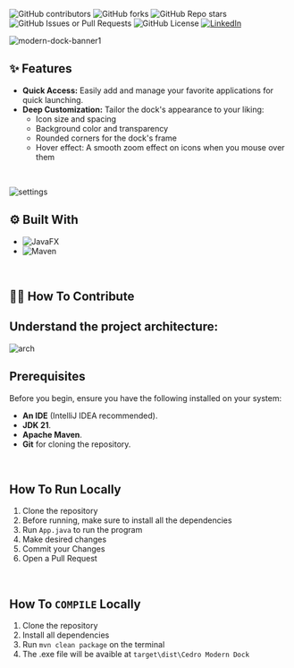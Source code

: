 ![GitHub contributors](https://img.shields.io/github/contributors/arthurdeka/cedro-modern-dock?style=for-the-badge)
![GitHub forks](https://img.shields.io/github/forks/arthurdeka/cedro-modern-dock?style=for-the-badge)
![GitHub Repo stars](https://img.shields.io/github/stars/arthurdeka/cedro-modern-dock?style=for-the-badge)
![GitHub Issues or Pull Requests](https://img.shields.io/github/issues/arthurdeka/cedro-modern-dock?style=for-the-badge)
![GitHub License](https://img.shields.io/github/license/arthurdeka/cedro-modern-dock?style=for-the-badge)
[![LinkedIn](https://img.shields.io/badge/linkedin-%230077B5.svg?style=for-the-badge&logo=linkedin&logoColor=white)](https://www.linkedin.com/in/arthur-wa-rodrigues/)

![modern-dock-banner1](https://github.com/user-attachments/assets/77157afc-4db1-400b-8141-3e5bfb2ee7a9)

## ✨ Features

- **Quick Access:** Easily add and manage your favorite applications for quick launching.
- **Deep Customization:** Tailor the dock's appearance to your liking:
    - Icon size and spacing
    - Background color and transparency
    - Rounded corners for the dock's frame
    - Hover effect: A smooth zoom effect on icons when you mouse over them
<br>

![settings](https://github.com/user-attachments/assets/c62a8aaa-fa07-4a71-86bd-afdc5b2b627a)

<!-- BUILT WITH -->
## ⚙️ Built With

* ![JavaFX](https://img.shields.io/badge/javafx-%23FF0000.svg?style=for-the-badge&logo=javafx&logoColor=white)
* ![Maven]((https://img.shields.io/badge/apachemaven-C71A36.svg?style=for-the-badge&logo=apachemaven&logoColor=white))
<br>

<!-- GETTING STARTED -->
## 👨‍🎨 How To Contribute

## Understand the project architecture:
![arch](https://github.com/user-attachments/assets/a371fb62-baef-442f-a507-8bfd88adcf24)

<!-- PREREQUISITES -->
##  Prerequisites

Before you begin, ensure you have the following installed on your system:

- **An IDE** (IntelliJ IDEA recommended).
- **JDK 21**.
- **Apache Maven**.
- **Git** for cloning the repository.

<br>

##  How To Run Locally

1. Clone the repository
2. Before running, make sure to install all the dependencies
3. Run `App.java` to run the program 
4. Make desired changes
5. Commit your Changes
6. Open a Pull Request

<br>

##  How To `COMPILE` Locally

1. Clone the repository
2. Install all dependencies
3. Run `mvn clean package` on the terminal
4. The .exe file will be avaible at `target\dist\Cedro Modern Dock`

<br>

